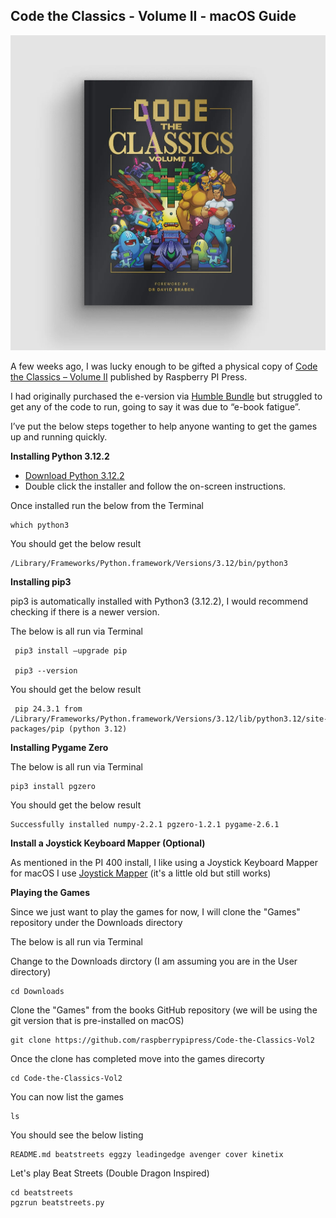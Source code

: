 ## Code the Classics - Volume II - macOS Guide

![Code the Classics - Volume 2](/assets/images/prj_ctcv2/Code_the_Classics_vol_2_Fix.jpg)

A few weeks ago, I was lucky enough to be gifted a physical copy of [Code the Classics – Volume II](https://store.rpipress.cc/collections/books/products/code-the-classics-volume-ii) published by Raspberry PI Press.

I had originally purchased the e-version via [Humble Bundle](https://www.humblebundle.com/books/raspberry-pi-and-retro-gaming-by-raspberry-pi-press-books?hmb_source=&hmb_medium=product_tile&hmb_campaign=mosaic_section_1_layout_index_1_layout_type_threes_tile_index_3_c_raspberrypiandretrogamingbyraspberrypipress_bookbundle) but struggled to get any of the code to run, going to say it was due to “e-book fatigue”.

I’ve put the below steps together to help anyone wanting to get the games up and running quickly.

  **Installing Python 3.12.2**

  - [Download Python 3.12.2](https://www.python.org/downloads/release/python-3122/)
  - Double click the installer and follow the on-screen instructions.

  Once installed run the below from the Terminal

    which python3

   You should get the below result

    /Library/Frameworks/Python.framework/Versions/3.12/bin/python3

   **Installing pip3**

   pip3 is automatically installed with Python3 (3.12.2), I would recommend checking if there is a newer version.

   The below is all run via Terminal

     pip3 install –upgrade pip

     pip3 --version

   You should get the below result

     pip 24.3.1 from /Library/Frameworks/Python.framework/Versions/3.12/lib/python3.12/site-packages/pip (python 3.12)

   **Installing Pygame Zero**

   The below is all run via Terminal

    pip3 install pgzero

   You should get the below result

    Successfully installed numpy-2.2.1 pgzero-1.2.1 pygame-2.6.1

   **Install a Joystick Keyboard Mapper (Optional)**

   As mentioned in the PI 400 install, I like using a Joystick Keyboard Mapper for macOS I use [Joystick Mapper](https://apps.apple.com/za/app/joystick-mapper/id528183797?mt=12) (it's a little old but still works)

   **Playing the Games**

  Since we just want to play the games for now, I will clone the "Games" repository under the Downloads directory

  The below is all run via Terminal

  Change to the Downloads dirctory (I am assuming you are in the User directory)

    cd Downloads 

  Clone the "Games" from the books GitHub repository (we will be using the git version that is pre-installed on macOS)

    git clone https://github.com/raspberrypipress/Code-the-Classics-Vol2

  Once the clone has completed move into the games direcorty

    cd Code-the-Classics-Vol2

  You can now list the games

    ls

  You should see the below listing

    README.md beatstreets eggzy leadingedge avenger cover kinetix

  Let's play Beat Streets (Double Dragon Inspired)

    cd beatstreets
    pgzrun beatstreets.py
    
